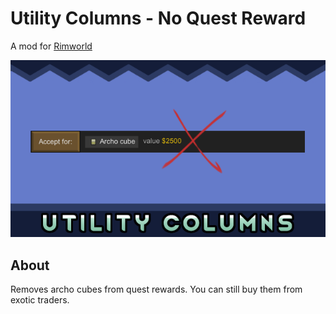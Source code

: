 # Utility Columns - No Quest Reward

A mod for [Rimworld](https://store.steampowered.com/app/294100/RimWorld/)

![preview](https://github.com/frame/RimWorld-UtilityColumns-NQR/blob/main/About/Preview.png?raw=true)

## About

Removes archo cubes from quest rewards. You can still buy them from exotic traders.
